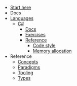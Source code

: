 - [Start here](/)
- Docs
- [Languages](/languages/README.md)
  - [C#](/languages/csharp/README.md)
    - [Docs](/languages/csharp/docs/README.md)
    - [Exercises](/languages/csharp/exercises/README.md)
    - [Reference](/languages/csharp/reference/README.md)
      - [Code style](/languages/csharp/reference/code_style.md)
      - [Memory allocation](/languages/csharp/reference/memory_allocation.md)
- Reference
  - [Concepts](/reference/concepts/README.md)
  - [Paradigms](/reference/paradigms/README.md)
  - [Tooling](/reference/tooling/README.md)
  - [Types](/reference/types/README.md)
